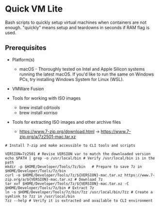 # Quick VM Lite

Bash scripts to quickly setup virtual machines when containers are not enough. "quickly" means setup and teardowns in seconds if RAM flag is used.

## Prerequisites

* Platform(s)
    * macOS - Thoroughly tested on Intel and Apple Silicon systems running the latest macOS.  If you'd like to run the same on Windows PCs, try installing Windows System for Linux (WSL).

* VMWare Fusion

* Tools for working with ISO images
    * brew install cdrtools
    * brew install xorriso

* Tools for extracting ISO images and other archive files
    * https://www.7-zip.org/download.html
        -> https://www.7-zip.org/a/7z2501-mac.tar.xz

```
# Install 7-zip and make accessible to CLI tools and scripts

VERSION=7z2501 # Revise VERSION var to match the downloaded version
echo $PATH | grep -o /usr/local/bin # Verify /usr/local/bin is in the path
mkdir -p $HOME/Developer/Tools/7z/bin   # Prepare to save 7z in $HOME/Developer/Tools/7z/bin
curl -o $HOME/Developer/Tools/7z/${VERSION}-mac.tar.xz https://www.7-zip.org/a/${VERSION}-mac.tar.xz # Download 7z
tar xvf $HOME/Developer/Tools/7z/${VERSION}-mac.tar.xz -C $HOME/Developer/Tools/7z/bin # Extract 7z
ln -s $HOME/Developer/Tools/7z/bin/7zz /usr/local/bin/7zz # Create a symlink to 7zz in /usr/local/bin
7zz --help # Verify it is extracted and available to CLI environment
```
